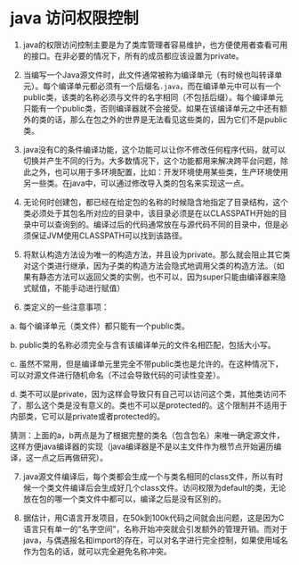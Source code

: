 # java 访问权限控制

1. java的权限访问控制主要是为了类库管理者容易维护，也方便使用者查看可用的接口。在非必要的情况下，所有的成员都应该设置为private。

2. 当编写一个Java源文件时，此文件通常被称为编译单元（有时候也叫转译单元）。每个编译单元都必须有一个后缀名`.java`，而在编译单元中可以有一个public类，该类的名称必须与文件的名字相同（不包括后缀）。每个编译单元只能有一个public类，否则编译器就不会接受。如果在该编译单元之中还有额外的类的话，那么在包之外的世界是无法看见这些类的，因为它们不是public类。

3. java没有C的条件编译功能，这个功能可以让你不修改任何程序代码，就可以切换并产生不同的行为。大多数情况下，这个功能都用来解决跨平台问题，除此之外，也可以用于多环境配置，比如：开发环境使用某些类，生产环境使用另一些类。在java中，可以通过修改导入类的包名来实现这一点。

4. 无论何时创建包，都已经在给定包的名称的时候隐含地指定了目录结构，这个类必须处于其包名所对应的目录中，该目录必须是在以CLASSPATH开始的目录中可以查询到的。编译过后的代码通常放在与源代码不同的目录中，但是必须保证JVM使用CLASSPATH可以找到该路径。

5. 将默认构造方法设为唯一的构造方法，并且设为private。那么就会阻止其它类对这个类进行继承，因为子类的构造方法会隐式地调用父类的构造方法。（如果有静态方法可以返回父类的实例，也不可以，因为super只能由编译器来隐式赋值，不能手动进行赋值）

6. 类定义的一些注意事项：

  a. 每个编译单元（类文件）都只能有一个public类。

  b. public类的名称必须完全与含有该编译单元的文件名相匹配，包括大小写。

  c. 虽然不常用，但是编译单元里完全不带public类也是允许的。在这种情况下，可以对源文件进行随机命名（不过会导致代码的可读性变差）。

  d. 类不可以是private，因为这样会导致只有自己可以访问这个类，其他类访问不了，那么这个类是没有意义的。类也不可以是protected的。这个限制并不适用于内部类，它可以是private或者protected的。

猜测：上面的a，b两点是为了根据完整的类名（包含包名）来唯一确定源文件，这样方便java编译器的实现（java编译器是不是以主文件作为根节点开始遍历编译，这一点之后再做研究）。

7. java源文件编译后，每个类都会生成一个与类名相同的class文件，所以有时候一个类文件编译后会生成好几个class文件。访问权限为default的类，无论放在包的哪一个类文件中都可以，编译之后是没有区别的。

8. 据估计，用C语言开发项目，在50k到100k代码之间就会出问题，这是因为C语言只有单一的“名字空间”，名称开始冲突就会引发额外的管理开销。而对于java，与偶遇报名和import的存在，可以对名字进行完全控制，如果使用域名作为包名的话，就可以完全避免名称冲突。
